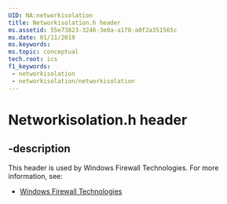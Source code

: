 ```yaml
---
UID: NA:networkisolation
title: Networkisolation.h header
ms.assetid: 55e73823-3246-3e0a-a178-a0f2a351565c
ms.date: 01/11/2019
ms.keywords: 
ms.topic: conceptual
tech.root: ics
f1_keywords:
 - networkisolation
 - networkisolation/networkisolation
---
```


# Networkisolation.h header


## -description

This header is used by Windows Firewall Technologies. For more information, see:

- [Windows Firewall Technologies](../_ics/index.md)

